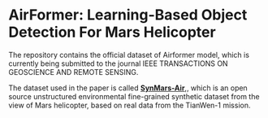 # AirFormer: Learning-Based Object Detection For Mars Helicopter

The repository contains the official dataset of Airformer model, which is currently being submitted to the journal IEEE TRANSACTIONS ON GEOSCIENCE AND REMOTE SENSING.

The dataset used in the paper is called [**SynMars-Air**](https://github.com/CVIR-Lab/SynMars/tree/SynMars-Air),, which is an open source unstructured environmental fine-grained synthetic dataset from the view of Mars helicopter, based on real data from the TianWen-1 mission.
